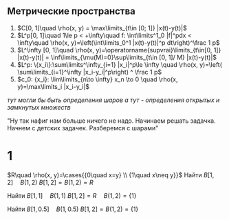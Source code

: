 ## Метрические пространства
1. $C[0, 1]\quad \rho(x, y) = \max\limits_{t\in [0; 1]} |x(t)-y(t)|$
2. $L^p[0, 1]\quad 1\le p < +\infty\quad f: \int\limits^1_0 |f|^pdx < \infty\quad \rho(x, y)=\left(\int\limits_0^1 |x(t)-y(t)|^p dt\right)^\frac 1 p$
3. $L^\infty [0, 1]\quad \rho(x, y)=\operatorname{supvrai}\limits_{t\in[0, 1]} |x(t)-y(t)| = \inf\limits_{\mu(M)=0}\sup\limits_{t\in [0, 1]/ M} |x(t)-y(t)|$
4. $L^p: \{x_i\}:\sum\limits^\infty_{i=1} |x_i|^p\le \infty \quad \rho(x, y)=\left( \sum\limits_{i=1}^\infty |x_i-y_i|^p\right) ^ \frac 1 p$
5. $c_0: {x_i}: \lim\limits_{n\to \infty} x_n \to 0 \quad \rho(x, y)=\max\limits_i |x_i-y_i|$

*тут могли бы быть определения шаров*
*а тут - определения открытых и замкнутых множеств*

"Ну так нафиг нам больше ничего не надо. Начинаем решать задачка. Начнем с детских задачек. Разберемся с шарами"

# 1
$R\quad \rho(x, y)=\cases{{0\quad x=y} \\ {1\quad x\neq y}}$
Найти $B[1, 2]\quad B(1, 2)$
$B[1, 2]=B(1, 2)=R$

Найти $B[1, 1]\quad B(1, 1)$
$B[1, 2]=R\quad B(1, 2)=\{1\}$

Найти $B[1, 0.5]\quad B(1, 0.5)$
$B[1, 2]=B(1, 2)=\{1\}$